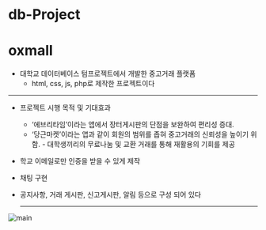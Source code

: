 # db-Project
# oxmall
* 대학교 데이터베이스 텀프로젝트에서 개발한 중고거래 플랫폼
  * html, css, js, php로 제작한 프로젝트이다
***
* 프로젝트 시행 목적 및 기대효과
  * ‘에브리타임’이라는 앱에서 장터게시판의 단점을 보완하여 편리성 증대.
  * ‘당근마켓’이라는 앱과 같이 회원의 범위를 좁혀 중고거래의 신뢰성을 높이기 위함. - 대학생끼리의 무료나눔 및 교환 거래를 통해 재활용의 기회를 제공

* 학교 이메일로만 인증을 받을 수 있게 제작
* 채팅 구현
* 공지사항, 거래 게시판, 신고게시판, 알림 등으로 구성 되어 있다
  ***

![main](https://github.com/jeheeu/db-Project/assets/88657670/c4cd9d6f-04ca-4049-b6cb-52ebda4fcad8)
